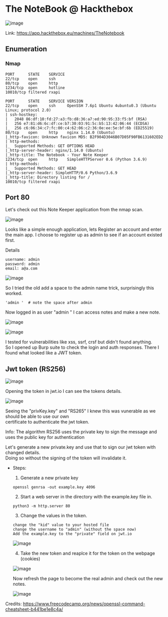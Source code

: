 # The NoteBook @ Hackthebox

![image](https://user-images.githubusercontent.com/5285547/127499612-feb4ebdf-63f1-4899-b91f-14c7d161d146.png)

Link: https://app.hackthebox.eu/machines/TheNotebook

## Enumeration

### Nmap

```
PORT      STATE    SERVICE
22/tcp    open     ssh
80/tcp    open     http
1234/tcp  open     hotline
10010/tcp filtered rxapi

PORT      STATE    SERVICE VERSION
22/tcp    open     ssh     OpenSSH 7.6p1 Ubuntu 4ubuntu0.3 (Ubuntu Linux; protocol 2.0)
| ssh-hostkey: 
|   2048 86:df:10:fd:27:a3:fb:d8:36:a7:ed:90:95:33:f5:bf (RSA)
|   256 e7:81:d6:6c:df:ce:b7:30:03:91:5c:b5:13:42:06:44 (ECDSA)
|_  256 c6:06:34:c7:fc:00:c4:62:06:c2:36:0e:ee:5e:bf:6b (ED25519)
80/tcp    open     http    nginx 1.14.0 (Ubuntu)
|_http-favicon: Unknown favicon MD5: B2F904D3046B07D05F90FB6131602ED2
| http-methods: 
|_  Supported Methods: GET OPTIONS HEAD
|_http-server-header: nginx/1.14.0 (Ubuntu)
|_http-title: The Notebook - Your Note Keeper
1234/tcp  open     http    SimpleHTTPServer 0.6 (Python 3.6.9)
| http-methods: 
|_  Supported Methods: GET HEAD
|_http-server-header: SimpleHTTP/0.6 Python/3.6.9
|_http-title: Directory listing for /
10010/tcp filtered rxapi
```

## Port 80

Let's check out this Note Keeper application from the nmap scan. 

![image](https://user-images.githubusercontent.com/5285547/127500008-0f75dbcf-22ac-429d-8fa7-1a0f7a1a892e.png)

Looks like a simple enough application, lets Register an account and enter the main app. 
I choose to register up as admin to see if an account existed first. 

Details
```
username: admin
password: admin
email: a@a.com
```

![image](https://user-images.githubusercontent.com/5285547/127500224-1fd6eed9-16fa-468c-93df-cde6e7e5bd18.png)

So I tried the old add a space to the admin name trick, surprisingly this worked. 

```
'admin '  # note the space after admin
```

Now logged in as user "admin " I can access notes and make a new note. 

![image](https://user-images.githubusercontent.com/5285547/127500550-21482f2b-035a-49cd-916e-6fd87c9a9e7a.png)

![image](https://user-images.githubusercontent.com/5285547/127500583-09d0c62f-1eda-48ca-b6f6-febffeddd1af.png)


I tested for vulnerabilities like xss, ssrf, crsf but didn't found anything.  
So I opened up Burp suite to check the login and auth responses. 
There I found what looked like a JWT token. 

## Jwt token (RS256)

![image](https://user-images.githubusercontent.com/5285547/127500957-9512cd21-9106-467f-a140-3c4c7aa75235.png)

Opening the token in jwt.io I can see the tokens details. 

![image](https://user-images.githubusercontent.com/5285547/127501076-ccb4e140-18b4-450c-984f-b69427cfcd86.png)

Seeing the "privKey.key" and "RS265" I knew this was vunerable as we should be able to use our own  
certificate to authenticate the jwt token. 

Info: 
The algorithm RS256 uses the private key to sign the message and uses the public key for authentication

Let's generate a new private.key and use that to sign our jwt token with changed details.  
Doing so without the signing of the token will invalidate it. 

- Steps: 
  1. Generate a new private key
  ```
  openssl genrsa -out example.key 4096
  ```

  2. Start a web server in the directory with the example.key file in. 
  ```
  python3 -m http.server 80
  ```

  3. Change the values in the token. 

  ```
  change the "kid" value to your hosted file
  change the username to "admin" (without the space now)
  Add the example.key to the "private" field on jwt.io
  ```

  ![image](https://user-images.githubusercontent.com/5285547/127502484-b09ee76c-d2ff-47a6-a7bc-143b54069342.png)

  4. Take the new token and reaplce it for the token on the webpage (cookies) 

  ![image](https://user-images.githubusercontent.com/5285547/127503185-0131b6b5-1410-4f06-8e88-2c6f488fff57.png)

  Now refresh the page to become the real admin and check out the new notes. 

  ![image](https://user-images.githubusercontent.com/5285547/127503403-fb0bff35-9e65-4f98-b721-e08fedc3d501.png)









Credits: https://www.freecodecamp.org/news/openssl-command-cheatsheet-b441be1e8c4a/



